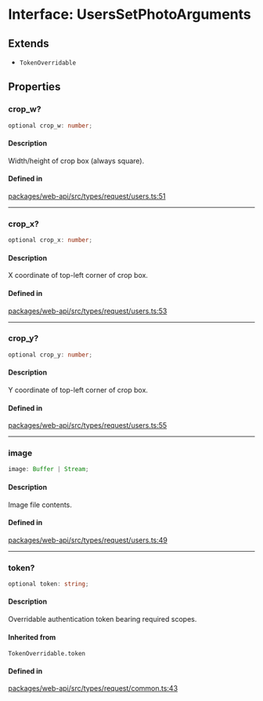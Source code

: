 # Interface: UsersSetPhotoArguments

## Extends

- `TokenOverridable`

## Properties

### crop\_w?

```ts
optional crop_w: number;
```

#### Description

Width/height of crop box (always square).

#### Defined in

[packages/web-api/src/types/request/users.ts:51](https://github.com/slackapi/node-slack-sdk/blob/main/packages/web-api/src/types/request/users.ts#L51)

***

### crop\_x?

```ts
optional crop_x: number;
```

#### Description

X coordinate of top-left corner of crop box.

#### Defined in

[packages/web-api/src/types/request/users.ts:53](https://github.com/slackapi/node-slack-sdk/blob/main/packages/web-api/src/types/request/users.ts#L53)

***

### crop\_y?

```ts
optional crop_y: number;
```

#### Description

Y coordinate of top-left corner of crop box.

#### Defined in

[packages/web-api/src/types/request/users.ts:55](https://github.com/slackapi/node-slack-sdk/blob/main/packages/web-api/src/types/request/users.ts#L55)

***

### image

```ts
image: Buffer | Stream;
```

#### Description

Image file contents.

#### Defined in

[packages/web-api/src/types/request/users.ts:49](https://github.com/slackapi/node-slack-sdk/blob/main/packages/web-api/src/types/request/users.ts#L49)

***

### token?

```ts
optional token: string;
```

#### Description

Overridable authentication token bearing required scopes.

#### Inherited from

`TokenOverridable.token`

#### Defined in

[packages/web-api/src/types/request/common.ts:43](https://github.com/slackapi/node-slack-sdk/blob/main/packages/web-api/src/types/request/common.ts#L43)
